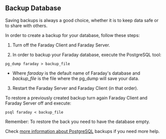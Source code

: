 ## Backup Database

Saving backups is always a good choice, whether it is to keep data safe or to share with others.

In order to create a backup for your database, follow these steps:

1. Turn off the Faraday Client and Faraday Server.

2. In order to backup your Faraday database, execute the PostgreSQL tool:
```
pg_dump faraday > backup_file
```
- Where _faraday_ is the default name of Faraday's database and _backup_file_ is the file where the pg_dump will save your data.

3. Restart the Faraday Server and Faraday Client (in that order).

To restore a previously created backup turn again Faraday Client and Faraday Server off and execute:
```
psql faraday < backup_file
```

Remember: To restore the back you need to have the database empty.

Check [more information about PostgreSQL](https://www.postgresql.org/docs/9.1/static/backup-dump.html) backups if you need more help.
